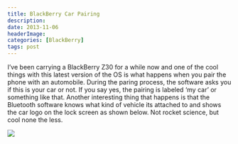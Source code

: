```yaml
---
title: BlackBerry Car Pairing
description: 
date: 2013-11-06
headerImage: 
categories: [BlackBerry]
tags: post
---
```


I’ve been carrying a BlackBerry Z30 for a while now and one of the cool things with this latest version of the OS is what happens when you pair the phone with an automobile. During the paring process, the software asks you if this is your car or not. If you say yes, the pairing is labeled ‘my car’ or something like that. Another interesting thing that happens is that the Bluetooth software knows what kind of vehicle its attached to and shows the car logo on the lock screen as shown below. Not rocket science, but cool none the less.

![](/images/stories/2013/blackberry-z30-car-connection.png)